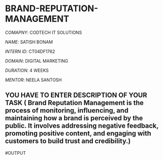 # BRAND-REPUTATION-MANAGEMENT

*COMAPNY*: CODTECH IT SOLUTIONS

*NAME*: SATISH BONAM

*INTERN ID*: CT04DF1762

*DOMAIN*: DIGITAL MARKETING

*DURATION*: 4 WEEKS

*MENTOR*: NEELA SANTOSH

## YOU HAVE TO ENTER DESCRIPTION OF YOUR TASK ( Brand Reputation Management is the process of monitoring, influencing, and maintaining how a brand is perceived by the public. It involves addressing negative feedback, promoting positive content, and engaging with customers to build trust and credibility.)

#OUTPUT

